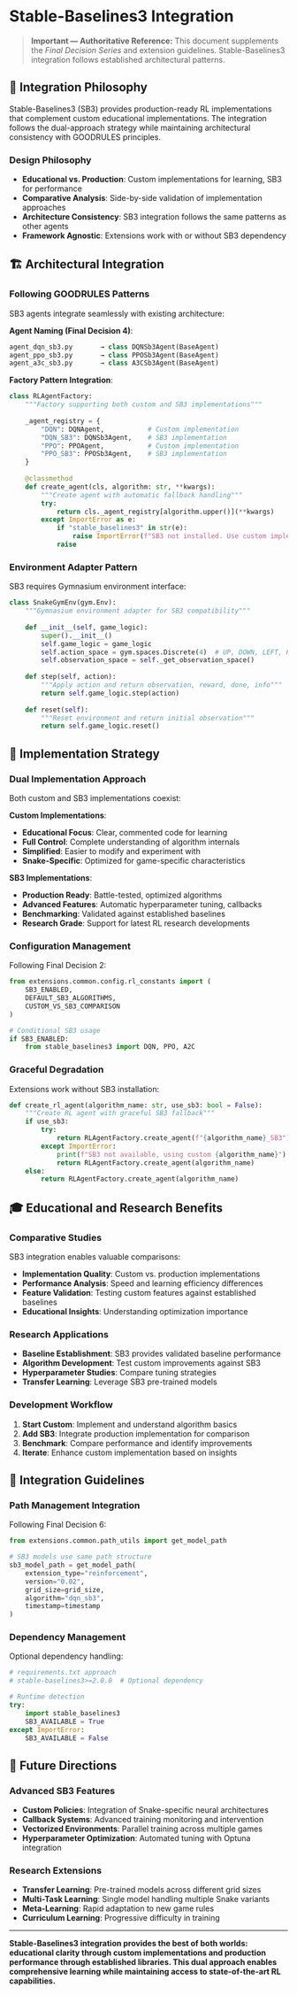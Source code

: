 # Stable-Baselines3 Integration

> **Important — Authoritative Reference:** This document supplements the _Final Decision Series_ and extension guidelines. Stable-Baselines3 integration follows established architectural patterns.

## 🎯 **Integration Philosophy**

Stable-Baselines3 (SB3) provides production-ready RL implementations that complement custom educational implementations. The integration follows the dual-approach strategy while maintaining architectural consistency with GOODRULES principles.

### **Design Philosophy**
- **Educational vs. Production**: Custom implementations for learning, SB3 for performance
- **Comparative Analysis**: Side-by-side validation of implementation approaches
- **Architecture Consistency**: SB3 integration follows the same patterns as other agents
- **Framework Agnostic**: Extensions work with or without SB3 dependency

## 🏗️ **Architectural Integration**

### **Following GOODRULES Patterns**
SB3 agents integrate seamlessly with existing architecture:

**Agent Naming (Final Decision 4)**:
```python
agent_dqn_sb3.py       → class DQNSb3Agent(BaseAgent)
agent_ppo_sb3.py       → class PPOSb3Agent(BaseAgent)
agent_a3c_sb3.py       → class A3CSb3Agent(BaseAgent)
```

**Factory Pattern Integration**:
```python
class RLAgentFactory:
    """Factory supporting both custom and SB3 implementations"""
    
    _agent_registry = {
        "DQN": DQNAgent,           # Custom implementation
        "DQN_SB3": DQNSb3Agent,    # SB3 implementation
        "PPO": PPOAgent,           # Custom implementation
        "PPO_SB3": PPOSb3Agent,    # SB3 implementation
    }
    
    @classmethod
    def create_agent(cls, algorithm: str, **kwargs):
        """Create agent with automatic fallback handling"""
        try:
            return cls._agent_registry[algorithm.upper()](**kwargs)
        except ImportError as e:
            if "stable_baselines3" in str(e):
                raise ImportError(f"SB3 not installed. Use custom implementation: {algorithm.replace('_SB3', '')}")
            raise
```

### **Environment Adapter Pattern**
SB3 requires Gymnasium environment interface:
```python
class SnakeGymEnv(gym.Env):
    """Gymnasium environment adapter for SB3 compatibility"""
    
    def __init__(self, game_logic):
        super().__init__()
        self.game_logic = game_logic
        self.action_space = gym.spaces.Discrete(4)  # UP, DOWN, LEFT, RIGHT
        self.observation_space = self._get_observation_space()
    
    def step(self, action):
        """Apply action and return observation, reward, done, info"""
        return self.game_logic.step(action)
    
    def reset(self):
        """Reset environment and return initial observation"""
        return self.game_logic.reset()
```

## 🔧 **Implementation Strategy**

### **Dual Implementation Approach**
Both custom and SB3 implementations coexist:

**Custom Implementations**:
- **Educational Focus**: Clear, commented code for learning
- **Full Control**: Complete understanding of algorithm internals
- **Simplified**: Easier to modify and experiment with
- **Snake-Specific**: Optimized for game-specific characteristics

**SB3 Implementations**:
- **Production Ready**: Battle-tested, optimized algorithms
- **Advanced Features**: Automatic hyperparameter tuning, callbacks
- **Benchmarking**: Validated against established baselines
- **Research Grade**: Support for latest RL research developments

### **Configuration Management**
Following Final Decision 2:
```python
from extensions.common.config.rl_constants import (
    SB3_ENABLED,
    DEFAULT_SB3_ALGORITHMS,
    CUSTOM_VS_SB3_COMPARISON
)

# Conditional SB3 usage
if SB3_ENABLED:
    from stable_baselines3 import DQN, PPO, A2C
```

### **Graceful Degradation**
Extensions work without SB3 installation:
```python
def create_rl_agent(algorithm_name: str, use_sb3: bool = False):
    """Create RL agent with graceful SB3 fallback"""
    if use_sb3:
        try:
            return RLAgentFactory.create_agent(f"{algorithm_name}_SB3")
        except ImportError:
            print(f"SB3 not available, using custom {algorithm_name}")
            return RLAgentFactory.create_agent(algorithm_name)
    else:
        return RLAgentFactory.create_agent(algorithm_name)
```

## 🎓 **Educational and Research Benefits**

### **Comparative Studies**
SB3 integration enables valuable comparisons:
- **Implementation Quality**: Custom vs. production implementations
- **Performance Analysis**: Speed and learning efficiency differences
- **Feature Validation**: Testing custom features against established baselines
- **Educational Insights**: Understanding optimization importance

### **Research Applications**
- **Baseline Establishment**: SB3 provides validated baseline performance
- **Algorithm Development**: Test custom improvements against SB3
- **Hyperparameter Studies**: Compare tuning strategies
- **Transfer Learning**: Leverage SB3 pre-trained models

### **Development Workflow**
1. **Start Custom**: Implement and understand algorithm basics
2. **Add SB3**: Integrate production implementation for comparison
3. **Benchmark**: Compare performance and identify improvements
4. **Iterate**: Enhance custom implementation based on insights

## 🚀 **Integration Guidelines**

### **Path Management Integration**
Following Final Decision 6:
```python
from extensions.common.path_utils import get_model_path

# SB3 models use same path structure
sb3_model_path = get_model_path(
    extension_type="reinforcement",
    version="0.02",
    grid_size=grid_size,
    algorithm="dqn_sb3",
    timestamp=timestamp
)
```

### **Dependency Management**
Optional dependency handling:
```python
# requirements.txt approach
# stable-baselines3>=2.0.0  # Optional dependency

# Runtime detection
try:
    import stable_baselines3
    SB3_AVAILABLE = True
except ImportError:
    SB3_AVAILABLE = False
```

## 🔮 **Future Directions**

### **Advanced SB3 Features**
- **Custom Policies**: Integration of Snake-specific neural architectures
- **Callback Systems**: Advanced training monitoring and intervention
- **Vectorized Environments**: Parallel training across multiple games
- **Hyperparameter Optimization**: Automated tuning with Optuna integration

### **Research Extensions**
- **Transfer Learning**: Pre-trained models across different grid sizes
- **Multi-Task Learning**: Single model handling multiple Snake variants
- **Meta-Learning**: Rapid adaptation to new game rules
- **Curriculum Learning**: Progressive difficulty in training

---

**Stable-Baselines3 integration provides the best of both worlds: educational clarity through custom implementations and production performance through established libraries. This dual approach enables comprehensive learning while maintaining access to state-of-the-art RL capabilities.**
